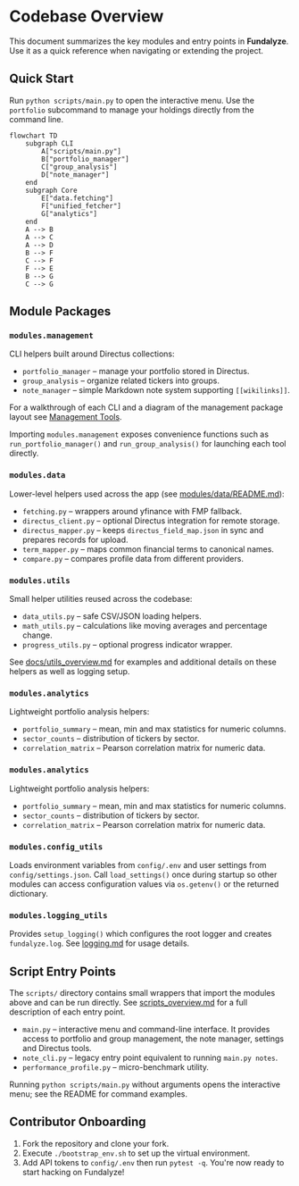 # Codebase Overview

This document summarizes the key modules and entry points in **Fundalyze**. Use it as a quick reference when navigating or extending the project.


## Quick Start
Run `python scripts/main.py` to open the interactive menu. Use the `portfolio` subcommand to manage your holdings directly from the command line.

```mermaid
flowchart TD
    subgraph CLI
        A["scripts/main.py"]
        B["portfolio_manager"]
        C["group_analysis"]
        D["note_manager"]
    end
    subgraph Core
        E["data.fetching"]
        F["unified_fetcher"]
        G["analytics"]
    end
    A --> B
    A --> C
    A --> D
    B --> F
    C --> F
    F --> E
    B --> G
    C --> G
```

## Module Packages



### `modules.management`
CLI helpers built around Directus collections:
- `portfolio_manager` – manage your portfolio stored in Directus.
- `group_analysis` – organize related tickers into groups.
- `note_manager` – simple Markdown note system supporting `[[wikilinks]]`.

For a walkthrough of each CLI and a diagram of the management package layout see
[Management Tools](management_tools.md).

Importing `modules.management` exposes convenience functions such as
`run_portfolio_manager()` and `run_group_analysis()` for launching each tool
directly.

### `modules.data`
Lower-level helpers used across the app (see [modules/data/README.md](../modules/data/README.md)):
- `fetching.py` – wrappers around yfinance with FMP fallback.
- `directus_client.py` – optional Directus integration for remote storage.
- `directus_mapper.py` – keeps `directus_field_map.json` in sync and prepares records for upload.
- `term_mapper.py` – maps common financial terms to canonical names.
- `compare.py` – compares profile data from different providers.



### `modules.utils`
Small helper utilities reused across the codebase:
- `data_utils.py` – safe CSV/JSON loading helpers.
- `math_utils.py` – calculations like moving averages and percentage change.
- `progress_utils.py` – optional progress indicator wrapper.

See [docs/utils_overview.md](utils_overview.md) for examples and additional
details on these helpers as well as logging setup.

### `modules.analytics`
Lightweight portfolio analysis helpers:
- `portfolio_summary` – mean, min and max statistics for numeric columns.
- `sector_counts` – distribution of tickers by sector.
- `correlation_matrix` – Pearson correlation matrix for numeric data.

### `modules.analytics`
Lightweight portfolio analysis helpers:
- `portfolio_summary` – mean, min and max statistics for numeric columns.
- `sector_counts` – distribution of tickers by sector.
- `correlation_matrix` – Pearson correlation matrix for numeric data.

### `modules.config_utils`
Loads environment variables from `config/.env` and user settings from `config/settings.json`. Call `load_settings()` once during startup so other modules can access configuration values via `os.getenv()` or the returned dictionary.

### `modules.logging_utils`
Provides `setup_logging()` which configures the root logger and creates
`fundalyze.log`. See [logging.md](logging.md) for usage details.

## Script Entry Points

The `scripts/` directory contains small wrappers that import the modules above and can be run directly. See [scripts_overview.md](scripts_overview.md) for a full description of each entry point.

- `main.py` – interactive menu and command-line interface. It provides access to portfolio and group management, the note manager, settings and Directus tools.
- `note_cli.py` – legacy entry point equivalent to running `main.py notes`.
- `performance_profile.py` – micro-benchmark utility.


Running `python scripts/main.py` without arguments opens the interactive menu; see the README for command examples.

## Contributor Onboarding
1. Fork the repository and clone your fork.
2. Execute `./bootstrap_env.sh` to set up the virtual environment.
3. Add API tokens to `config/.env` then run `pytest -q`.
You're now ready to start hacking on Fundalyze!
